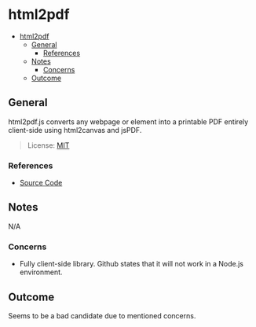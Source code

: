 # html2pdf

- [html2pdf](#html2pdf)
  - [General](#general)
    - [References](#references)
  - [Notes](#notes)
    - [Concerns](#concerns)
  - [Outcome](#outcome)

## General

html2pdf.js converts any webpage or element into a printable PDF entirely client-side using html2canvas and jsPDF.

> License: [MIT](https://github.com/eKoopmans/html2pdf.js/blob/master/LICENSE)

### References

- [Source Code](https://github.com/eKoopmans/html2pdf.js)

## Notes

N/A

### Concerns

- Fully client-side library. Github states that it will not work in a Node.js environment.

## Outcome

Seems to be a bad candidate due to mentioned concerns.
